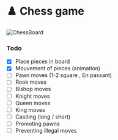 # ♟️ Chess game

![ChessBoard](https://i.ibb.co/tC16Wtn/chess.png)

### Todo

- [x] Place pieces in board
- [x] Mouvement of pieces (animation)
- [ ] Pawn moves (1-2 square , En passant)
- [ ] Rook moves
- [ ] Bishop moves
- [ ] Knight moves
- [ ] Queen moves
- [ ] King moves
- [ ] Castling (long / short)
- [ ] Promoting pawns
- [ ] Preventing illegal moves
